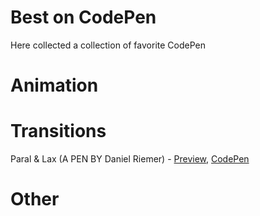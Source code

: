 # Best on CodePen
Here collected a collection of favorite CodePen

# Animation

# Transitions
Paral & Lax (A PEN BY Daniel Riemer) - [Preview](https://codepen.io/zitrusfrisch/full/bJwhk/), [CodePen](https://codepen.io/zitrusfrisch/pen/bJwhk) 


# Other
